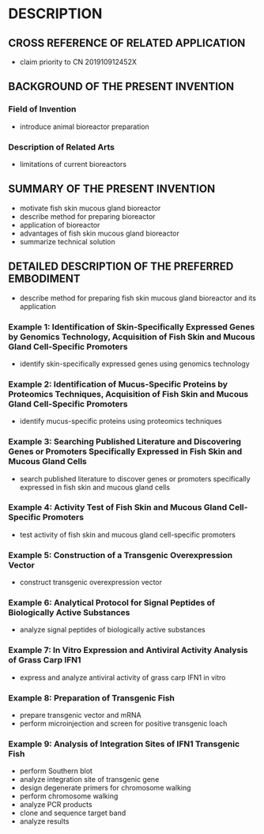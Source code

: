 # DESCRIPTION

## CROSS REFERENCE OF RELATED APPLICATION

- claim priority to CN 201910912452X

## BACKGROUND OF THE PRESENT INVENTION

### Field of Invention

- introduce animal bioreactor preparation

### Description of Related Arts

- limitations of current bioreactors

## SUMMARY OF THE PRESENT INVENTION

- motivate fish skin mucous gland bioreactor
- describe method for preparing bioreactor
- application of bioreactor
- advantages of fish skin mucous gland bioreactor
- summarize technical solution

## DETAILED DESCRIPTION OF THE PREFERRED EMBODIMENT

- describe method for preparing fish skin mucous gland bioreactor and its application

### Example 1: Identification of Skin-Specifically Expressed Genes by Genomics Technology, Acquisition of Fish Skin and Mucous Gland Cell-Specific Promoters

- identify skin-specifically expressed genes using genomics technology

### Example 2: Identification of Mucus-Specific Proteins by Proteomics Techniques, Acquisition of Fish Skin and Mucous Gland Cell-Specific Promoters

- identify mucus-specific proteins using proteomics techniques

### Example 3: Searching Published Literature and Discovering Genes or Promoters Specifically Expressed in Fish Skin and Mucous Gland Cells

- search published literature to discover genes or promoters specifically expressed in fish skin and mucous gland cells

### Example 4: Activity Test of Fish Skin and Mucous Gland Cell-Specific Promoters

- test activity of fish skin and mucous gland cell-specific promoters

### Example 5: Construction of a Transgenic Overexpression Vector

- construct transgenic overexpression vector

### Example 6: Analytical Protocol for Signal Peptides of Biologically Active Substances

- analyze signal peptides of biologically active substances

### Example 7: In Vitro Expression and Antiviral Activity Analysis of Grass Carp IFN1

- express and analyze antiviral activity of grass carp IFN1 in vitro

### Example 8: Preparation of Transgenic Fish

- prepare transgenic vector and mRNA
- perform microinjection and screen for positive transgenic loach

### Example 9: Analysis of Integration Sites of IFN1 Transgenic Fish

- perform Southern blot
- analyze integration site of transgenic gene
- design degenerate primers for chromosome walking
- perform chromosome walking
- analyze PCR products
- clone and sequence target band
- analyze results

